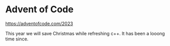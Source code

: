# Advent of Code

https://adventofcode.com/2023

This year we will save Christmas while refreshing c++. It has been a looong time since.
